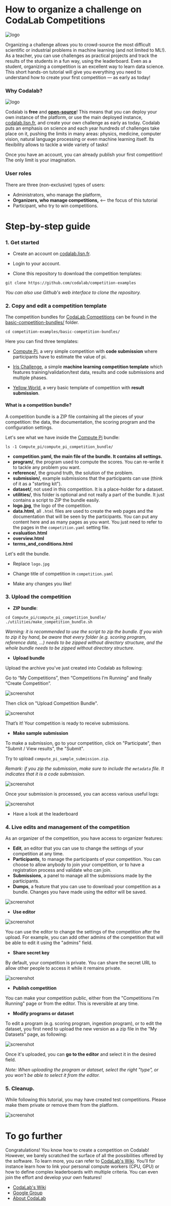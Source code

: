 # How to organize a challenge on CodaLab Competitions

![logo](tutorial_images/podium.png)

Organizing a challenge allows you to crowd-source the most difficult scientific or industrial problems in machine learning (and not limited to ML!).
As a teacher, you can use challenges as practical projects and track the results of the students in a fun way, using the leaderboard.
Even as a student, organizing a competition is an excellent way to learn data science.
This short hands-on tutorial will give you everything you need to understand how to create your first competition — as early as today!


### Why Codalab?

![logo](tutorial_images/codalab_logo.png)

Codalab is **free** and **[open-source](https://github.com/codalab/codalab-competitions)**!
This means that you can deploy your own instance of the platform, or use the main deployed instance, [codalab.lisn.fr](https://codalab.lisn.fr/), and create your own challenge as early as today.
Codalab puts an emphasis on science and each year hundreds of challenges take place on it, pushing the limits in many areas: physics, medicine, computer vision, natural language processing or even machine learning itself. 
Its flexibility allows to tackle a wide variety of tasks!

Once you have an account, you can already publish your first competition! The only limit is your imagination.


### User roles

There are three (non-exclusive) types of users:

* Administrators, who manage the platform,
* **Organizers, who manage competitions,** <-- the focus of this tutorial
* Participant, who try to win competitions.



# Step-by-step guide


### 1. Get started

* Create an account on [codalab.lisn.fr](https://codalab.lisn.fr/).

* Login to your account.

* Clone this repository to download the competition templates:

```
git clone https://github.com/codalab/competition-examples
```

_You can also use Github's web interface to clone the repository._


### 2. Copy and edit a competition template

The competition bundles for [CodaLab Competitions](https://github.com/codalab/codalab-competitions) can be found in the [basic-competition-bundles/](basic-competition-bundles/) folder.

```
cd competition-examples/basic-competition-bundles/
```

Here you can find three templates:

* [Compute Pi](basic-competition-bundles/Compute_pi), a very simple competition with **code submission** where participants have to estimate the value of pi.

* [Iris Challenge](basic-competition-bundles/Iris), a simple **machine learning competition template** which features training/validation/test data, results and code submissions and multiple phases.

* [Yellow World](basic-competition-bundles/Yellow_world), a very basic template of competition with **result submission**.


#### What is a competition bundle?

A competition bundle is a ZIP file containing all the pieces of your competition: the data, the documentation, the scoring program and the configuration settings.

Let's see what we have inside the [Compute Pi](basic-competition-bundles/Compute_pi) bundle:

```
ls -1 Compute_pi/compute_pi_competition_bundle/
```

* **competition.yaml, the main file of the bundle. It contains all settings.**
* **program/**, the program used to compute the scores. You can re-write it to tackle any problem you want.
* **reference/**, the ground truth, the solution of the problem.
* **submission/**, example submissions that the participants can use (think of it as a "starting kit").
* **dataset/**, not used in this competition. It is a place-holder for a dataset.
* **utilities/**, this folder is optional and not really a part of the bundle. It just contains a script to ZIP the bundle easily.
* **logo.jpg**, the logo of the competition.
* **data.html**, all `.html` files are used to create the web pages and the documentation that will be seen by the participants. You can put any content here and as many pages as you want. You just need to refer to the pages in the `competition.yaml` setting file.
* **evaluation.html**
* **overview.html**
* **terms_and_conditions.html**


Let's edit the bundle.

* Replace `logo.jpg`

* Change title of competition in `competition.yaml`

* Make any changes you like!



### 3. Upload the competition

* **ZIP bundle**:

```
cd Compute_pi/compute_pi_competition_bundle/
./utilities/make_competition_bundle.sh
```

_Warning: it is recommended to use the script to zip the bundle. If you wish to zip it by hand, be aware that every folder (e.g. scoring program, reference data, ...) needs to be zipped without directory structure, and the whole bundle needs to be zipped without directory structure._


* **Upload bundle**

Upload the archive you've just created into Codalab as following:

Go to “My Competitions”, then “Competitions I’m Running” and finally “Create Competition”.

![screenshot](tutorial_images/upload_screenshot_1.png)

Then click on "Upload Competition Bundle".

![screenshot](tutorial_images/upload_screenshot_2.png)

That’s it! Your competition is ready to receive submissions.


* **Make sample submission**

To make a submission, go to your competition, click on "Participate", then "Submit / View results", the "Submit".

Try to upload `compute_pi_sample_submission.zip`.

_Remark: if you zip the submission, make sure to include the `metadata` file. It indicates that it is a code submission._

![screenshot](tutorial_images/submission_screenshot_1.png)

Once your submission is processed, you can access various useful logs:

![screenshot](tutorial_images/submission_screenshot_2.png)


* Have a look at the leaderboard



### 4. Live edits and management of the competition

As an organizer of the competition, you have access to organizer features:

* **Edit**, an editor that you can use to change the settings of your competition at any time.
* **Participants**, to manage the participants of your competition. You can choose to allow anybody to join your competition, or to have a registration process and validate who can join.
* **Submissions**, a panel to manage all the submissions made by the participants.
* **Dumps**, a feature that you can use to download your competition as a bundle. Changes you have made using the editor will be saved.


![screenshot](tutorial_images/admin_screenshot.png)



* **Use editor**

![screenshot](tutorial_images/editor_screenshot_1.png)

You can use the editor to change the settings of the competition after the upload.
For example, you can add other admins of the competition that will be able to edit it using the "admins" field.

* **Share secret key**

By default, your competition is private. You can share the secret URL to allow other people to access it while it remains private.

![screenshot](tutorial_images/secret_screenshot.png)


* **Publish competition**

You can make your competition public, either from the "Competitions I'm Running" page or from the editor. This is reversible at any time.


* **Modify programs or dataset**

To edit a program (e.g. scoring program, ingestion program), or to edit the dataset, you first need to upload the new version as a zip file in the "My Datasets" page, as following:

![screenshot](tutorial_images/datasets_screenshot.png)

Once it's uploaded, you can **go to the editor** and select it in the desired field.

_Note: When uploading the program or dataset, select the right "type", or you won't be able to select it from the editor._


### 5. Cleanup. 

While following this tutorial, you may have created test competitions.
Please make them private or remove them from the platform.

![screenshot](tutorial_images/cleanup_screenshot.png)


# To go further

Congratulations! You know how to create a competition on Codalab! However, we barely scratched the surface of all the possibilities offered by the software. To learn more, you can refer to [CodaLab's Wiki](https://github.com/codalab/codalab-competitions/wiki). You’ll for instance learn how to link your personal compute workers (CPU, GPU) or how to define complex leaderboards with multiple criteria. You can even join the effort and develop your own features!

* [CodaLab's Wiki](https://github.com/codalab/codalab-competitions/wiki)
* [Google Group](https://groups.google.com/forum/#!forum/codalab-competitions)
* [About CodaLab](https://codalab.lisn.upsaclay.fr/highlights)


